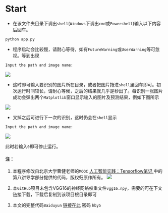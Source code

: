 # Start
- 在该文件夹目录下调出`shell`(`Windows`下调出`cmd`或`Powershell`)输入以下内容后回车。
```shell
python app.py
```
- 程序启动会比较慢，请耐心等待，如有`FutureWarning`或`UserWarning`等可忽视。等到出现

```shell
Input the path and image name:
```
![](https://user-images.githubusercontent.com/36038861/42327278-efe7dcc0-809d-11e8-8ee0-4fdd1c62cc73.png)

- 这时即可输入要识别的图片所在目录，或者把图片拖进`shell`里回车即可。初次运行时间较长，请耐心等候，之后的结果就几乎是秒出了。每识别一张图片成功会弹出两个`Matplotlib`窗口显示输入的图片及预测结果，例如下图所示

![](https://user-images.githubusercontent.com/36038861/42327606-b4d4159e-809e-11e8-943e-d972cb18e944.png)

- 叉掉之后可进行下一次的识别，这时仍会在`shell`显示

```shell
Input the path and image name:
```
![](https://user-images.githubusercontent.com/36038861/42327821-4a46e23c-809f-11e8-8a4f-af630c9b1164.png)

此时若输入`0`即可停止运行。



#### 注：
1. 本程序修改自北京大学曹健老师的`MOOC` [人工智能实践：Tensorflow笔记
](https://www.icourse163.org/learn/PKU-1002536002?tid=1002700003#/learn/announce)中的第八讲导学部分提供的代码，版权归原作所有。
![](https://user-images.githubusercontent.com/36038861/42328162-31b4f7f8-80a0-11e8-95af-60baffecb1e4.png)

2. 本`GitHub`项目未包含VGG16的神经网络权重文件`vgg16.npy`，需要的可在下文链接下载，下载后复制到该项目根目录即可

3. 本文的完整代码`Baiduyun` [链接在此](https://pan.baidu.com/s/1IbVqAwi8rUf84E7cYsqQMg) 密码 `hby5`
